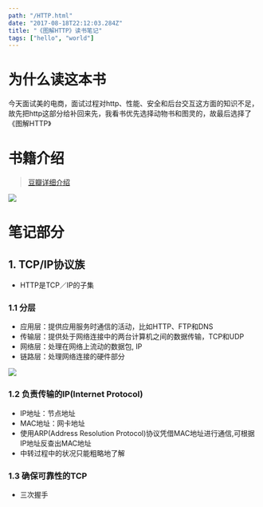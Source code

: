 ```yaml
---
path: "/HTTP.html"
date: "2017-08-18T22:12:03.284Z"
title: "《图解HTTP》读书笔记"
tags: ["hello", "world"]
---
```

# 为什么读这本书
今天面试美的电商，面试过程对http、性能、安全和后台交互这方面的知识不足，故先把http这部分给补回来先，我看书优先选择动物书和图灵的，故最后选择了《图解HTTP》

# 书籍介绍
> [豆瓣详细介绍](https://book.douban.com/subject/25863515/)

![](http://omph2coqc.bkt.clouddn.com/17-8-22/47314422.jpg)

# 笔记部分
## 1. TCP/IP协议族
- HTTP是TCP／IP的子集
### 1.1 分层
  - 应用层：提供应用服务时通信的活动，比如HTTP、FTP和DNS
  - 传输层：提供处于网络连接中的两台计算机之间的数据传输，TCP和UDP
  - 网络层：处理在网络上流动的数据包, IP
  - 链路层：处理网络连接的硬件部分

![](http://omph2coqc.bkt.clouddn.com/17-8-22/47227791.jpg)

### 1.2 负责传输的IP(Internet Protocol)
- IP地址：节点地址
- MAC地址：网卡地址
- 使用ARP(Address Resolution Protocol)协议凭借MAC地址进行通信,可根据IP地址反查出MAC地址
- 中转过程中的状况只能粗略地了解

### 1.3 确保可靠性的TCP
- 三次握手
